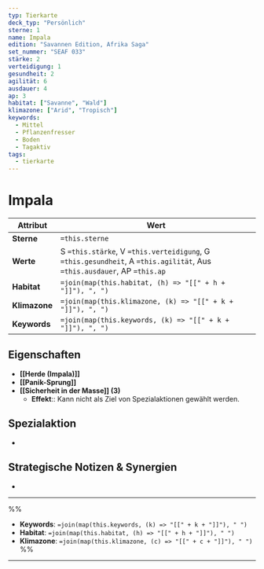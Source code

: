 ```yaml
---
typ: Tierkarte
deck_typ: "Persönlich"
sterne: 1
name: Impala
edition: "Savannen Edition, Afrika Saga"
set_nummer: "SEAF 033"
stärke: 2
verteidigung: 1
gesundheit: 2
agilität: 6
ausdauer: 4
ap: 3
habitat: ["Savanne", "Wald"]
klimazone: ["Arid", "Tropisch"]
keywords:
  - Mittel
  - Pflanzenfresser
  - Boden
  - Tagaktiv
tags:
  - tierkarte
---
```


# Impala

| Attribut | Wert |
|---|---|
| **Sterne** | `=this.sterne` |
| **Werte** | S `=this.stärke`, V `=this.verteidigung`, G `=this.gesundheit`, A `=this.agilität`, Aus `=this.ausdauer`, AP `=this.ap` |
| **Habitat** | `=join(map(this.habitat, (h) => "[[" + h + "]]"), ", ")` |
| **Klimazone**| `=join(map(this.klimazone, (k) => "[[" + k + "]]"), ", ")` |
| **Keywords** | `=join(map(this.keywords, (k) => "[[" + k + "]]"), ", ")` |

## Eigenschaften

- **[[Herde (Impala)]]**
- **[[Panik-Sprung]]**
- **[[Sicherheit in der Masse]] (3)**
	- **Effekt**:: Kann nicht als Ziel von Spezialaktionen gewählt werden.

## Spezialaktion

- 

## Strategische Notizen & Synergien

-
---
%%
- **Keywords**: `=join(map(this.keywords, (k) => "[[" + k + "]]"), " ")`
- **Habitat**: `=join(map(this.habitat, (h) => "[[" + h + "]]"), " ")`
- **Klimazone**: `=join(map(this.klimazone, (c) => "[[" + c + "]]"), " ")`
%%
---